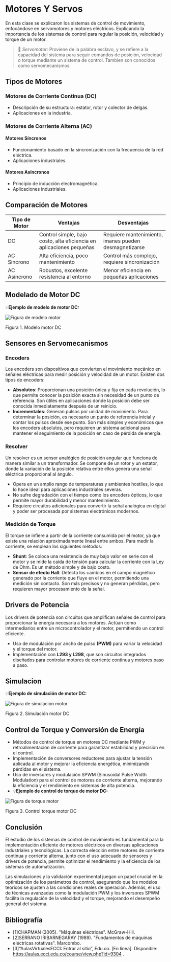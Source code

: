 # Motores Y Servos


En esta clase se explicaron los sistemas de control de movimiento, enfocándose en servomotores y motores eléctricos. Explicando la importancia de los sistemas de control para regular la posición, velocidad y torque de un motor.

>🔑 *Servomotor:* Proviene de la palabra esclavo, y se refiere a la capacidad del sistema para seguir comandos de posición, velocidad o torque mediante un sistema de control. Tambien son conocidos como servomecanismos.

## Tipos de Motores
### Motores de Corriente Continua (DC)
- Descripción de su estructura: estator, rotor y colector de delgas.
- Aplicaciones en la industria.

### Motores de Corriente Alterna (AC)
#### Motores Síncronos
- Funcionamiento basado en la sincronización con la frecuencia de la red eléctrica.
- Aplicaciones industriales.

#### Motores Asíncronos
- Principio de inducción electromagnética.
- Aplicaciones industriales.

## Comparación de Motores
| Tipo de Motor | Ventajas | Desventajas |
|--------------|----------|------------|
| DC | Control simple, bajo costo, alta eficiencia en aplicaciones pequeñas | Requiere mantenimiento, imanes pueden desmagnetizarse |
| AC Síncrono | Alta eficiencia, poco mantenimiento | Control más complejo, requiere sincronización |
| AC Asíncrono | Robustos, excelente resistencia al entorno | Menor eficiencia en pequeñas aplicaciones |

## Modelado de Motor DC
💡**Ejemplo de modelo de motor DC:**

![Figura de modelo motor](imagenes/Modelo_motorDC.png)

Figura 1. Modelo motor DC


## Sensores en Servomecanismos
### Encoders
Los encoders son dispositivos que convierten el movimiento mecánico en señales eléctricas para medir posición y velocidad de un motor. Existen dos tipos de encoders:

- **Absolutos**: Proporcionan una posición única y fija en cada revolución, lo que permite conocer la posición exacta sin necesidad de un punto de referencia. Son útiles en aplicaciones donde la posición debe ser conocida inmediatamente después de un reinicio.
- **Incrementales**: Generan pulsos por unidad de movimiento. Para determinar la posición, es necesario un punto de referencia inicial y contar los pulsos desde ese punto. Son más simples y económicos que los encoders absolutos, pero requieren un sistema adicional para mantener el seguimiento de la posición en caso de pérdida de energía.

### Resolver
Un resolver es un sensor analógico de posición angular que funciona de manera similar a un transformador. Se compone de un rotor y un estator, donde la variación de la posición relativa entre ellos genera una señal eléctrica proporcional al ángulo.

- Opera en un amplio rango de temperaturas y ambientes hostiles, lo que lo hace ideal para aplicaciones industriales severas.
- No sufre degradación con el tiempo como los encoders ópticos, lo que permite mayor durabilidad y menor mantenimiento.
- Requiere circuitos adicionales para convertir la señal analógica en digital y poder ser procesada por sistemas electrónicos modernos.

### Medición de Torque
El torque se infiere a partir de la corriente consumida por el motor, ya que existe una relación aproximadamente lineal entre ambos. Para medir la corriente, se emplean los siguientes métodos:

- **Shunt**: Se coloca una resistencia de muy bajo valor en serie con el motor y se mide la caída de tensión para calcular la corriente con la Ley de Ohm. Es un método simple y de bajo costo.
- **Sensor de efecto Hall**: Detecta los cambios en el campo magnético generado por la corriente que fluye en el motor, permitiendo una medición sin contacto. Son más precisos y no generan pérdidas, pero requieren mayor procesamiento de la señal.

## Drivers de Potencia
Los drivers de potencia son circuitos que amplifican señales de control para proporcionar la energía necesaria a los motores. Actúan como intermediarios entre un microcontrolador y el motor, permitiendo un control eficiente. 

- Uso de modulación por ancho de pulso **(PWM)** para variar la velocidad y el torque del motor.
- Implementación con **L293 y L298**, que son circuitos integrados diseñados para controlar motores de corriente continua y motores paso a paso.

## Simulacion
💡**Ejemplo de simulación de motor DC:**

![Figura de simulacion motor](imagenes/Simulacion_motorDC.png)

Figura 2. Simulación motor DC


## Control de Torque y Conversión de Energía
- Métodos de control de torque en motores DC mediante PWM y retroalimentación de corriente para garantizar estabilidad y precisión en el control.
- Implementación de conversores reductores para ajustar la tensión aplicada al motor y mejorar la eficiencia energética, minimizando pérdidas en el sistema.
- Uso de inversores y modulación SPWM (Sinusoidal Pulse Width Modulation) para el control de motores de corriente alterna, mejorando la eficiencia y el rendimiento en sistemas de alta potencia.
- 💡**Ejemplo de control de torque de motor DC:**

![Figura de torque motor](imagenes/Control_torqueDC.png)

Figura 3. Control torque motor DC

## Conclusión
El estudio de los sistemas de control de movimiento es fundamental para la implementación eficiente de motores eléctricos en diversas aplicaciones industriales y tecnológicas. La correcta elección entre motores de corriente continua y corriente alterna, junto con el uso adecuado de sensores y drivers de potencia, permite optimizar el rendimiento y la eficiencia de los sistemas de automatización. 

Las simulaciones y la validación experimental juegan un papel crucial en la optimización de los parámetros de control, asegurando que los modelos teóricos se ajusten a las condiciones reales de operación. Además, el uso de técnicas avanzadas como la modulación PWM y los inversores SPWM facilita la regulación de la velocidad y el torque, mejorando el desempeño general del sistema. 

## Bibliografía
- [1]CHAPMAN (2005). "Máquinas eléctricas". McGraw-Hill.
- [2]SERRANO IRIBARNEGARAY (1989). "Fundamentos de máquinas eléctricas rotativas". Marcombo.
- [3]“AulasVirtualesECCI: Entrar al sitio”, Edu.co. [En línea]. Disponible: https://aulas.ecci.edu.co/course/view.php?id=9304 .
